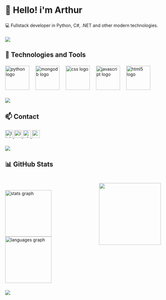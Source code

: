 <h1 align="left">👋 Hello! i'm Arthur</h1>

###

<p align="left">💻 Fullstack developer in Python, C#, .NET and other modern technologies.</p>

###

<div>
  <img style="100%" src="https://capsule-render.vercel.app/api?type=soft&height=3&section=header&reversal=false&fontSize=70&fontColor=FFFFFF&fontAlign=50&fontAlignY=50&stroke=-&descSize=20&descAlign=50&descAlignY=50&theme=cobalt"  />
</div>

###

<h2 align="left">🚀 Technologies and Tools</h2>

###

<div align="left">
  <img src="https://cdn.simpleicons.org/python/3776AB" height="78" alt="python logo"  />
  <img width="12" />
  <img src="https://cdn.jsdelivr.net/gh/devicons/devicon/icons/mongodb/mongodb-original.svg" height="78" alt="mongodb logo"  />
  <img width="12" />
  <img src="https://cdn.jsdelivr.net/gh/devicons/devicon/icons/css3/css3-original.svg" height="78" alt="css logo"  />
  <img width="12" />
  <img src="https://cdn.jsdelivr.net/gh/devicons/devicon/icons/javascript/javascript-original.svg" height="78" alt="javascript logo"  />
  <img width="12" />
  <img src="https://cdn.jsdelivr.net/gh/devicons/devicon/icons/html5/html5-original.svg" height="78" alt="html5 logo"  />
</div>

###

<div>
  <img style="100%" src="https://capsule-render.vercel.app/api?type=soft&height=3&section=header&reversal=false&fontSize=70&fontColor=FFFFFF&fontAlign=50&fontAlignY=50&stroke=-&descSize=20&descAlign=50&descAlignY=50&theme=cobalt"  />
</div>

###

<h2 align="left">📫 Contact</h2>

###

<div align="left">
  <a href="https://www.linkedin.com/in/arthuralexteixeira/" target="_blank">
    <img src="https://img.shields.io/static/v1?message=LinkedIn&logo=linkedin&label=&color=0077B5&logoColor=white&labelColor=&style=for-the-badge" height="25" alt="linkedin logo"  />
  </a>
  <a href="https://www.instagram.com/arth_22_/" target="_blank">
    <img src="https://img.shields.io/static/v1?message=Instagram&logo=instagram&label=&color=E4405F&logoColor=white&labelColor=&style=for-the-badge" height="25" alt="instagram logo"  />
  </a>
  <a href="https://w.app/arthuralexandrecontact" target="_blank">
    <img src="https://img.shields.io/static/v1?message=Whatsapp&logo=whatsapp&label=&color=25D366&logoColor=white&labelColor=&style=for-the-badge" height="25" alt="whatsapp logo"  />
  </a>
  <a href="mailto:arthuteixeira.1337@gmail.com" target="_blank">
    <img src="https://img.shields.io/static/v1?message=Gmail&logo=gmail&label=&color=D14836&logoColor=white&labelColor=&style=for-the-badge" height="25" alt="gmail logo"  />
  </a>
</div>

###

<div>
  <img style="100%" src="https://capsule-render.vercel.app/api?type=soft&height=3&section=header&reversal=false&fontSize=70&fontColor=FFFFFF&fontAlign=50&fontAlignY=50&stroke=-&descSize=20&descAlign=50&descAlignY=50&theme=cobalt"  />
</div>

###

<h2 align="left">📊 GitHub Stats</h2>

###

<br clear="both">

<img align="right" height="200" src="https://media.tenor.com/1hIfOVIolbMAAAAM/iron-man-tony-stark.gif"  />

###

<div align="left">
  <img src="https://github-readme-stats.vercel.app/api?username=Arth1022&hide_title=false&hide_rank=false&show_icons=true&include_all_commits=true&count_private=true&disable_animations=false&theme=tokyonight&locale=en&hide_border=false&order=1&custom_title=Arth%20's%20GitHub%20Stats" height="150" alt="stats graph"  />
  <img src="https://github-readme-stats.vercel.app/api/top-langs?username=Arth1022&locale=en&hide_title=false&layout=compact&card_width=320&langs_count=5&theme=tokyonight&hide_border=false&order=2&custom_title=Languages" height="150" alt="languages graph"  />
</div>

###

<div>
  <img style="100%" src="https://capsule-render.vercel.app/api?type=soft&height=3&section=header&reversal=false&fontSize=70&fontColor=FFFFFF&fontAlign=50&fontAlignY=50&stroke=-&descSize=20&descAlign=50&descAlignY=50&theme=cobalt"  />
</div>

###
